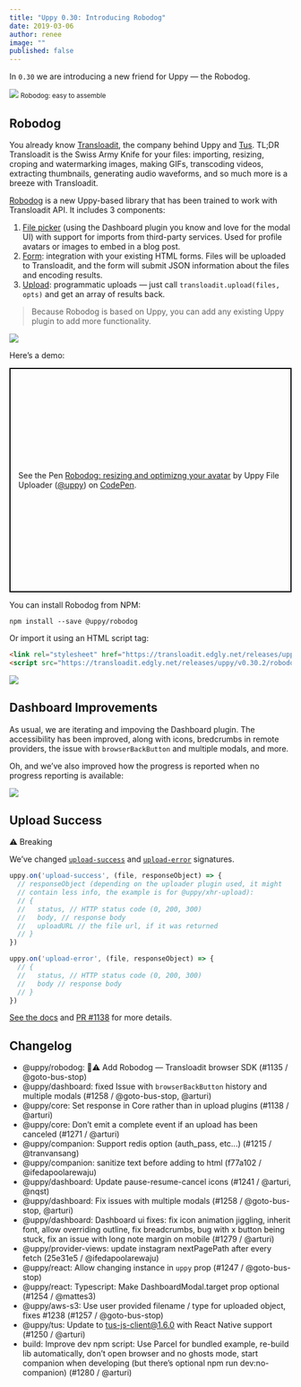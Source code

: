 ```yaml
---
title: "Uppy 0.30: Introducing Robodog"
date: 2019-03-06
author: renee
image: ""
published: false
---
```


In `0.30` we are introducing a new friend for Uppy — the Robodog.

<img src="/images/blog/0.30/robodog-assemble.jpg">
<small>Robodog: easy to assemble</small>

<!--more-->

## Robodog

You already know [Transloadit](https://transloadit.com), the company behind Uppy and [Tus](https://tus.io). TL;DR Transloadit is the Swiss Army Knife for your files: importing, resizing, croping and watermarking images, making GIFs, transcoding videos, extracting thumbnails, generating audio waveforms, and so much more is a breeze with Transloadit.

[Robodog](https://uppy.io/docs/robodog/) is a new Uppy-based library that has been trained to work with Transloadit API. It includes 3 components:

1. [File picker](https://uppy.io/docs/robodog/picker/) (using the Dashboard plugin you know and love for the modal UI) with support for imports from third-party services. Used for profile avatars or images to embed in a blog post.
2. [Form](https://uppy.io/docs/robodog/form/): integration with your existing HTML forms. Files will be uploaded to Transloadit, and the form will submit JSON information about the files and encoding results.
3. [Upload](https://uppy.io/docs/robodog/upload/): programmatic uploads — just call `transloadit.upload(files, opts)` and get an array of results back.

> Because Robodog is based on Uppy, you can add any existing Uppy plugin to add more functionality.

<img src="https://media.giphy.com/media/Eq7T3GwDAlggE/giphy.gif">

Here’s a demo:

<div class="wide">
  <p class="codepen" data-height="407" data-theme-id="light" data-default-tab="js,result" data-user="uppy" data-slug-hash="gEgPav" style="height: 400px; box-sizing: border-box; display: flex; align-items: center; justify-content: center; border: 2px solid black; margin: 1em 0; padding: 1em;" data-pen-title="Robodog: resizing and optimizng your avatar">
    <span>See the Pen <a href="https://codepen.io/uppy/pen/gEgPav/">
    Robodog: resizing and optimizng your avatar</a> by Uppy File Uploader (<a href="https://codepen.io/uppy">@uppy</a>)
    on <a href="https://codepen.io">CodePen</a>.</span>
  </p>
  <script async src="https://static.codepen.io/assets/embed/ei.js"></script>
</div>


You can install Robodog from NPM:

```shell
npm install --save @uppy/robodog
```

Or import it using an HTML script tag:

```html
<link rel="stylesheet" href="https://transloadit.edgly.net/releases/uppy/v0.30.2/robodog.min.css">
<script src="https://transloadit.edgly.net/releases/uppy/v0.30.2/robodog.min.js"></script>
```

<img src="https://media.giphy.com/media/MqGA1Za9ar6lG/giphy.gif">

## Dashboard Improvements

As usual, we are iterating and impoving the Dashboard plugin. The accessibility has been improved, along with icons, bredcrumbs in remote providers, the issue with `browserBackButton` and multiple modals, and more.

Oh, and we’ve also improved how the progress is reported when no progress reporting is available:

<img src="/images/blog/0.30/unknown-progress.gif">

## Upload Success

⚠️ Breaking

We’ve changed [`upload-success`](https://uppy.io/docs/uppy/#upload-success) and [`upload-error`](https://uppy.io/docs/uppy/#upload-error) signatures.

```js
uppy.on('upload-success', (file, responseObject) => {
  // responseObject (depending on the uploader plugin used, it might
  // contain less info, the example is for @uppy/xhr-upload):
  // {
  //   status, // HTTP status code (0, 200, 300)
  //   body, // response body
  //   uploadURL // the file url, if it was returned
  // }
})
```

```js
uppy.on('upload-error', (file, responseObject) => {
  // {
  //   status, // HTTP status code (0, 200, 300)
  //   body // response body
  // }
})
```

[See the docs](https://uppy.io/docs/uppy/) and [PR #1138](https://github.com/transloadit/uppy/pull/1138) for more details.

## Changelog

- @uppy/robodog: 📣⚠️ Add Robodog — Transloadit browser SDK (#1135 / @goto-bus-stop)
- @uppy/dashboard: fixed Issue with `browserBackButton` history and multiple modals (#1258 / @goto-bus-stop, @arturi)
- @uppy/core: Set response in Core rather than in upload plugins (#1138 / @arturi)
- @uppy/core: Don’t emit a complete event if an upload has been canceled (#1271 / @arturi)
- @uppy/companion: Support redis option (auth_pass, etc...) (#1215 / @tranvansang)
- @uppy/companion: sanitize text before adding to html (f77a102 / @ifedapoolarewaju)
- @uppy/dashboard: Update pause-resume-cancel icons (#1241 / @arturi, @nqst)
- @uppy/dashboard: Fix issues with multiple modals (#1258 / @goto-bus-stop, @arturi)
- @uppy/dashboard: Dashboard ui fixes: fix icon animation jiggling, inherit font, allow overriding outline, fix breadcrumbs, bug with x button being stuck, fix an issue with long note margin on mobile (#1279 / @arturi)
- @uppy/provider-views: update instagram nextPagePath after every fetch  (25e31e5 / @ifedapoolarewaju)
- @uppy/react: Allow changing instance in `uppy` prop (#1247 / @goto-bus-stop)
- @uppy/react: Typescript: Make DashboardModal.target prop optional (#1254 / @mattes3)
- @uppy/aws-s3: Use user provided filename / type for uploaded object, fixes #1238 (#1257 / @goto-bus-stop)
- @uppy/tus: Update to tus-js-client@1.6.0 with React Native support (#1250 / @arturi)
- build: Improve dev npm script: Use Parcel for bundled example, re-build lib automatically, don’t open browser and no ghosts mode, start companion when developing (but there’s optional npm run dev:no-companion) (#1280 / @arturi)
